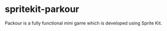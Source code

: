 spritekit-parkour
=================

Packour is a fully functional mini game which is developed using Sprite Kit.
